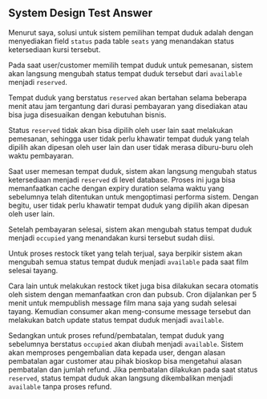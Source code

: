 ## System Design Test Answer

Menurut saya, solusi untuk sistem pemilihan tempat duduk adalah dengan menyediakan field `status` pada table `seats` yang menandakan status ketersediaan kursi tersebut.

Pada saat user/customer memilih tempat duduk untuk pemesanan, sistem akan langsung mengubah status tempat duduk tersebut dari `available` menjadi `reserved`.

Tempat duduk yang berstatus `reserved` akan bertahan selama beberapa menit atau jam tergantung dari durasi pembayaran yang disediakan atau bisa juga disesuaikan dengan kebutuhan bisnis.

Status `reserved` tidak akan bisa dipilih oleh user lain saat melakukan pemesanan, sehingga user tidak perlu khawatir tempat duduk yang telah dipilih akan dipesan oleh user lain dan user tidak merasa diburu-buru oleh waktu pembayaran.

Saat user memesan tempat duduk, sistem akan langsung mengubah status ketersediaan menjadi `reserved` di level database. Proses ini juga bisa memanfaatkan cache dengan expiry duration selama waktu yang sebelumnya telah ditentukan untuk mengoptimasi performa sistem. Dengan begitu, user tidak perlu khawatir tempat duduk yang dipilih akan dipesan oleh user lain.

Setelah pembayaran selesai, sistem akan mengubah status tempat duduk menjadi `occupied` yang menandakan kursi tersebut sudah diisi.

Untuk proses restock tiket yang telah terjual, saya berpikir sistem akan mengubah semua status tempat duduk menjadi `available` pada saat film selesai tayang.

Cara lain untuk melakukan restock tiket juga bisa dilakukan secara otomatis oleh sistem dengan memanfaatkan cron dan pubsub. Cron dijalankan per 5 menit untuk mempublish message film mana saja yang sudah selesai tayang. Kemudian consumer akan meng-consume message tersebut dan melakukan batch update status tempat duduk menjadi `available`.

Sedangkan untuk proses refund/pembatalan, tempat duduk yang sebelumnya berstatus `occupied` akan diubah menjadi `available`. Sistem akan memproses pengembalian data kepada user, dengan alasan pembatalan agar customer atau pihak bioskop bisa mengetahui alasan pembatalan dan jumlah refund. Jika pembatalan dilakukan pada saat status `reserved`, status tempat duduk akan langsung dikembalikan menjadi `available` tanpa proses refund.
